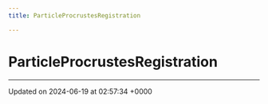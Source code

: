 ```yaml
---
title: ParticleProcrustesRegistration

---
```


# ParticleProcrustesRegistration





-------------------------------

Updated on 2024-06-19 at 02:57:34 +0000
